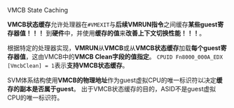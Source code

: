 VMCB State Caching

**VMCB状态缓存**允许处理器在`#VMEXIT`与**后续VMRUN指令**之间缓存**某些guest寄存器值！！！** 到**硬件**中，并使用**缓存的值**来**改善上下文切换性能！！！**。

根据特定的处理器实现，**VMRUN**从**VMCB**或从**VMCB状态缓存**加载**每个guest寄存器值**，这由VMCB中的**VMCB Clean字段的值指定**。 `CPUID Fn8000_000A_EDX [VmcbClean] = 1`表示**支持VMCB状态缓存**。

SVM体系结构使用**VMCB的物理地址**作为guest虚拟CPU的唯一标识符以决定**缓存的副本是否属于guest**。 出于VMCB状态缓存的目的，ASID不是guest虚拟CPU的唯一标识符。

